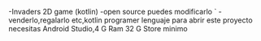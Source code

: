 -Invaders 2D game (kotlin)
 -open source puedes modificarlo `
 -venderlo,regalarlo etc,kotlin programer lenguaje
 para abrir este proyecto necesitas Android Studio,4 G Ram 32 G Store minimo
